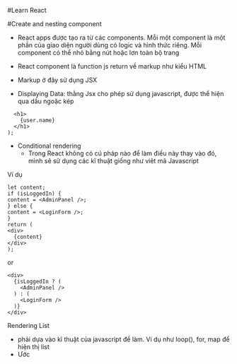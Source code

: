 #Learn React

#Create and nesting component

- React apps được tạo ra từ các components. Mỗi một component là một phần của giao diện người dùng có logic và hình thức riêng. Mỗi component có thể nhỏ bằng nút hoặc lơn toàn bộ trang

- React component là function js return về markup như kiểu HTML
- Markup ở đây sử dụng JSX
- Displaying Data: thằng Jsx cho phép sử dụng javascript, được thể hiện qua dấu ngoặc kép

```return (
  <h1>
    {user.name}
  </h1>
);
```

- Conditional rendering
  - Trong React không có cú pháp nào để làm điều này thay vào đó, mình sẽ sử dụng các kĩ thuật giống như viêt mã Javascript

Ví dụ

```
let content;
if (isLoggedIn) {
content = <AdminPanel />;
} else {
content = <LoginForm />;
}
return (
<div>
  {content}
</div>
);
```

or

```
<div>
  {isLoggedIn ? (
    <AdminPanel />
  ) : (
    <LoginForm />
  )}
</div>
```

Rendering List

- phải dựa vào kĩ thuật của javascript để làm. Ví dụ như loop(), for, map để hiện thị list
- Ước

